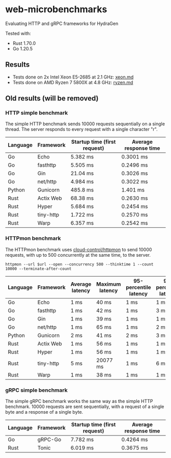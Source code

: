 # web-microbenchmarks

Evaluating HTTP and gRPC frameworks for HydraGen

Tested with:

* Rust 1.70.0
* Go 1.20.5

## Results

* Tests done on 2x Intel Xeon E5-2685 at 2.1 GHz: [xeon.md](results/xeon.md)
* Tests done on AMD Ryzen 7 5800X at 4.8 GHz: [ryzen.md](results/ryzen.md)

## Old results (will be removed)

### HTTP simple benchmark

The simple HTTP benchmark sends 10000 requests sequentially on a single thread. The server responds to every request with a single character "r".

| Language | Framework | Startup time (first request) | Average response time |
| -------- | --------- | ---------------------------- | --------------------- |
| Go       | Echo      | 5.382 ms                     | 0.3001 ms             |
| Go       | fasthttp  | 5.505 ms                     | 0.2496 ms             |
| Go       | Gin       | 21.04 ms                     | 0.3026 ms             |
| Go       | net/http  | 4.984 ms                     | 0.3022 ms             |
| Python   | Gunicorn  | 485.8 ms                     | 1.401 ms              |
| Rust     | Actix Web | 68.38 ms                     | 0.2630 ms             |
| Rust     | Hyper     | 5.684 ms                     | 0.2454 ms             |
| Rust     | tiny-http | 1.722 ms                     | 0.2570 ms             |
| Rust     | Warp      | 6.357 ms                     | 0.2542 ms             |

### HTTPmon benchmark

The HTTPmon benchmark uses [cloud-control/httpmon](https://github.com/cloud-control/httpmon) to send 10000 requests, with up to 500 concurrently at the same time, to the server.

`httpmon --url $url --open --concurrency 500 --thinktime 1 --count 10000 --terminate-after-count`

| Language | Framework | Average latency | Maximum latency | 95-percentile latency | 99-percentile latency | Late requests |
| -------- | --------- | --------------- | --------------- | --------------------- | --------------------- | ------------- |
| Go       | Echo      | 1 ms            | 40 ms           | 1 ms                  | 1 ms                  | 9             |
| Go       | fasthttp  | 1 ms            | 42 ms           | 1 ms                  | 3 ms                  | 8             |
| Go       | Gin       | 1 ms            | 39 ms           | 1 ms                  | 1 ms                  | 9             |
| Go       | net/http  | 1 ms            | 65 ms           | 1 ms                  | 2 ms                  | 11            |
| Python   | Gunicorn  | 2 ms            | 41 ms           | 2 ms                  | 3 ms                  | 19            |
| Rust     | Actix Web | 1 ms            | 56 ms           | 1 ms                  | 1 ms                  | 3             |
| Rust     | Hyper     | 1 ms            | 56 ms           | 1 ms                  | 1 ms                  | 5             |
| Rust     | tiny-http | 5 ms            | 20077 ms        | 1 ms                  | 6 ms                  | 8             |
| Rust     | Warp      | 1 ms            | 38 ms           | 1 ms                  | 1 ms                  | 4             |

### gRPC simple benchmark

The simple gRPC benchmark works the same way as the simple HTTP benchmark. 10000 requests are sent sequentially, with a request of a single byte and a response of a single byte.

| Language | Framework | Startup time (first request) | Average response time |
| -------- | --------- | ---------------------------- | --------------------- |
| Go       | gRPC-Go   | 7.782 ms                     | 0.4264 ms             |
| Rust     | Tonic     | 6.019 ms                     | 0.3675 ms             |
